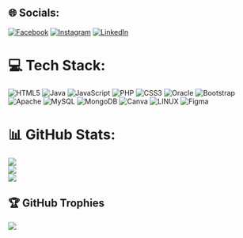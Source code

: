 
## 🌐 Socials:
[![Facebook](https://img.shields.io/badge/Facebook-%231877F2.svg?logo=Facebook&logoColor=white)](https://facebook.com/psaleem.prodatur) [![Instagram](https://img.shields.io/badge/Instagram-%23E4405F.svg?logo=Instagram&logoColor=white)](https://instagram.com/saleem_pdtr?utm_source=qr&igshid=MzNlNGNkZWQ4Mg%3D%3D) [![LinkedIn](https://img.shields.io/badge/LinkedIn-%230077B5.svg?logo=linkedin&logoColor=white)](https://linkedin.com/in/saleem-basha-prodduturu-b2b77a239/?trk=contact-info) 

# 💻 Tech Stack:
![HTML5](https://img.shields.io/badge/html5-%23E34F26.svg?style=for-the-badge&logo=html5&logoColor=white) ![Java](https://img.shields.io/badge/java-%23ED8B00.svg?style=for-the-badge&logo=java&logoColor=white) ![JavaScript](https://img.shields.io/badge/javascript-%23323330.svg?style=for-the-badge&logo=javascript&logoColor=%23F7DF1E) ![PHP](https://img.shields.io/badge/php-%23777BB4.svg?style=for-the-badge&logo=php&logoColor=white) ![CSS3](https://img.shields.io/badge/css3-%231572B6.svg?style=for-the-badge&logo=css3&logoColor=white) ![Oracle](https://img.shields.io/badge/Oracle-F80000?style=for-the-badge&logo=oracle&logoColor=white) ![Bootstrap](https://img.shields.io/badge/bootstrap-%23563D7C.svg?style=for-the-badge&logo=bootstrap&logoColor=white) ![Apache](https://img.shields.io/badge/apache-%23D42029.svg?style=for-the-badge&logo=apache&logoColor=white) ![MySQL](https://img.shields.io/badge/mysql-%2300f.svg?style=for-the-badge&logo=mysql&logoColor=white) ![MongoDB](https://img.shields.io/badge/MongoDB-%234ea94b.svg?style=for-the-badge&logo=mongodb&logoColor=white) ![Canva](https://img.shields.io/badge/Canva-%2300C4CC.svg?style=for-the-badge&logo=Canva&logoColor=white) ![LINUX](https://img.shields.io/badge/Linux-FCC624?style=for-the-badge&logo=linux&logoColor=black) ![Figma](https://img.shields.io/badge/Figma-FCC624?style=for-the-badge&logo=Figma&logoColor=black)
# 📊 GitHub Stats:
![](https://github-readme-stats.vercel.app/api?username=saleembasha6&theme=dark&hide_border=false&include_all_commits=false&count_private=false)<br/>
![](https://github-readme-streak-stats.herokuapp.com/?user=saleembasha6&theme=dark&hide_border=false)<br/>
![](https://github-readme-stats.vercel.app/api/top-langs/?username=saleembasha6&theme=dark&hide_border=false&include_all_commits=false&count_private=false&layout=compact)

## 🏆 GitHub Trophies
![](https://github-profile-trophy.vercel.app/?username=saleembasha6&theme=radical&no-frame=false&no-bg=false&margin-w=4)

<!-- Proudly created with GPRM ( https://gprm.itsvg.in ) -->
